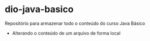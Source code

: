 # dio-java-basico
Repositório para armazenar todo o conteúdo do curso Java Básico
* Alterando o conteúdo de um arquivo de forma local